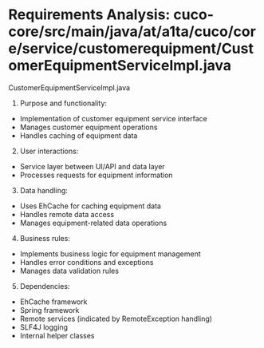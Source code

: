 # Requirements Analysis: cuco-core/src/main/java/at/a1ta/cuco/core/service/customerequipment/CustomerEquipmentServiceImpl.java

CustomerEquipmentServiceImpl.java
1. Purpose and functionality:
- Implementation of customer equipment service interface
- Manages customer equipment operations
- Handles caching of equipment data

2. User interactions:
- Service layer between UI/API and data layer
- Processes requests for equipment information

3. Data handling:
- Uses EhCache for caching equipment data
- Handles remote data access
- Manages equipment-related data operations

4. Business rules:
- Implements business logic for equipment management
- Handles error conditions and exceptions
- Manages data validation rules

5. Dependencies:
- EhCache framework
- Spring framework
- Remote services (indicated by RemoteException handling)
- SLF4J logging
- Internal helper classes